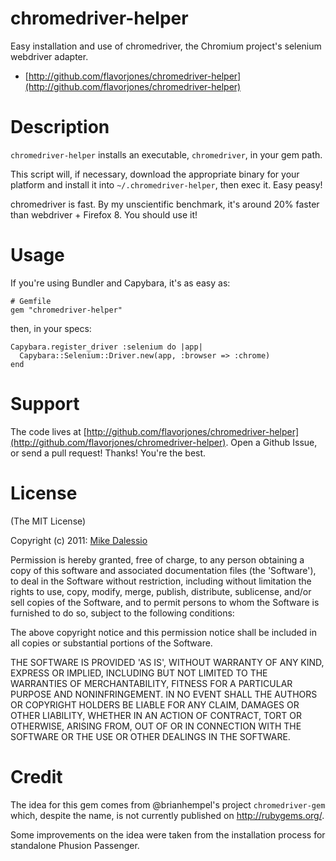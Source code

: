 # chromedriver-helper

Easy installation and use of chromedriver, the Chromium project's
selenium webdriver adapter.

* [http://github.com/flavorjones/chromedriver-helper](http://github.com/flavorjones/chromedriver-helper)


# Description

`chromedriver-helper` installs an executable, `chromedriver`, in your
gem path.

This script will, if necessary, download the appropriate binary for
your platform and install it into `~/.chromedriver-helper`, then exec
it. Easy peasy!

chromedriver is fast. By my unscientific benchmark, it's around 20%
faster than webdriver + Firefox 8. You should use it!


# Usage

If you're using Bundler and Capybara, it's as easy as:

    # Gemfile
    gem "chromedriver-helper"

then, in your specs:

    Capybara.register_driver :selenium do |app|
      Capybara::Selenium::Driver.new(app, :browser => :chrome)
    end


# Support

The code lives at [http://github.com/flavorjones/chromedriver-helper](http://github.com/flavorjones/chromedriver-helper). Open a Github Issue, or send a pull request! Thanks! You're the best.


# License

(The MIT License)

Copyright (c) 2011: [Mike Dalessio](http://mike.daless.io)

Permission is hereby granted, free of charge, to any person obtaining
a copy of this software and associated documentation files (the
'Software'), to deal in the Software without restriction, including
without limitation the rights to use, copy, modify, merge, publish,
distribute, sublicense, and/or sell copies of the Software, and to
permit persons to whom the Software is furnished to do so, subject to
the following conditions:

The above copyright notice and this permission notice shall be
included in all copies or substantial portions of the Software.

THE SOFTWARE IS PROVIDED 'AS IS', WITHOUT WARRANTY OF ANY KIND,
EXPRESS OR IMPLIED, INCLUDING BUT NOT LIMITED TO THE WARRANTIES OF
MERCHANTABILITY, FITNESS FOR A PARTICULAR PURPOSE AND NONINFRINGEMENT.
IN NO EVENT SHALL THE AUTHORS OR COPYRIGHT HOLDERS BE LIABLE FOR ANY
CLAIM, DAMAGES OR OTHER LIABILITY, WHETHER IN AN ACTION OF CONTRACT,
TORT OR OTHERWISE, ARISING FROM, OUT OF OR IN CONNECTION WITH THE
SOFTWARE OR THE USE OR OTHER DEALINGS IN THE SOFTWARE.

# Credit

The idea for this gem comes from @brianhempel's project
`chromedriver-gem` which, despite the name, is not currently published
on http://rubygems.org/.

Some improvements on the idea were taken from the installation process
for standalone Phusion Passenger.
